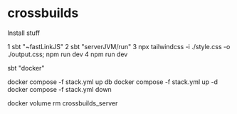 # crossbuilds

Install stuff

1 sbt "~fastLinkJS"
2 sbt "serverJVM/run"
3 npx tailwindcss -i ./style.css -o ./output.css; npm run dev
4 npm run dev

sbt "docker"


docker compose -f stack.yml up db
docker compose -f stack.yml  up -d
docker compose -f stack.yml down

docker volume rm crossbuilds_server